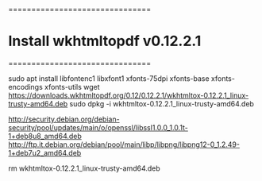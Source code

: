 ===============================
# Install wkhtmltopdf v0.12.2.1
===============================

sudo apt install libfontenc1 libxfont1 xfonts-75dpi xfonts-base xfonts-encodings xfonts-utils
wget https://downloads.wkhtmltopdf.org/0.12/0.12.2.1/wkhtmltox-0.12.2.1_linux-trusty-amd64.deb
sudo dpkg -i wkhtmltox-0.12.2.1_linux-trusty-amd64.deb

http://security.debian.org/debian-security/pool/updates/main/o/openssl/libssl1.0.0_1.0.1t-1+deb8u8_amd64.deb
http://ftp.it.debian.org/debian/pool/main/libp/libpng/libpng12-0_1.2.49-1+deb7u2_amd64.deb

rm wkhtmltox-0.12.2.1_linux-trusty-amd64.deb
